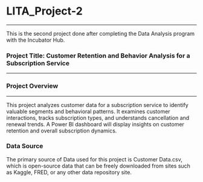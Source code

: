 # LITA_Project-2
---
This is the second project done after completing the Data Analysis program with the Incubator Hub.

### Project Title: Customer Retention and Behavior Analysis for a Subscription Service
----
### Project Overview
----
This project analyzes customer data for a subscription service to identify valuable segments and behavioral patterns. It examines customer interactions, tracks subscription types, and understands cancellation and renewal trends. A Power BI dashboard will display insights on customer retention and overall subscription dynamics.

### Data Source

The primary source of Data used for this project is Customer Data.csv, which is open-source data that can be freely downloaded from sites such as Kaggle, FRED, or any other data repository site.
